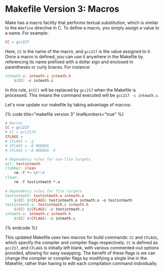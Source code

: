 # Makefile Version 3: Macros

Make has a macro facility that performs textual substitution, which is similar to the `#define` directive in C. To define a macro, you simply assign a value to a name. For example:

```makefile
CC = gcc217
```

Here, `CC` is the name of the macro, and `gcc217` is the value assigned to it. Once a macro is defined, you can use it anywhere in the Makefile by referencing its name prefixed with a dollar sign and enclosed in parentheses or curly braces. For instance:

```makefile
intmath.o: intmath.c intmath.h
    $(CC) -c intmath.c
```

In this rule, `$(CC)` will be replaced by `gcc217` when the Makefile is processed. This means the command executed will be `gcc217 -c intmath.c`.

Let's now update our makefile by taking advantage of macros:&#x20;

{% code title="makefile version 3" lineNumbers="true" %}
```makefile
# Macros
CC = gcc217
# CC = gcc217m
CFLAGS =
# CFLAGS = -g
# CFLAGS = -D NDEBUG
# CFLAGS = -D NDEBUG -O

# Dependency rules for non-file targets
all: testintmath
clobber: clean
    rm -f *~ \#*\#
clean:
    rm -f testintmath *.o
    
# Dependency rules for file targets
testintmath: testintmath.o intmath.o
    $(CC) $(CFLAGS) testintmath.o intmath.o -o testintmath
testintmath.o: testintmath.c intmath.h
    $(CC) $(CFLAGS) -c testintmath.c
intmath.o: intmath.c intmath.h
    $(CC) $(CFLAGS) -c intmath.c
```
{% endcode %}

This updated Makefile uses two macros for build commands: `CC` and `CFLAGS`, which specify the compiler and compiler flags respectively. `CC` is defined as `gcc217`, and `CFLAGS` is initially left blank, with various commented-out options provided, allowing for easy swapping. The benefit of these flags is we can change the compiler or compiler flags by modifying a single line in the Makefile, rather than having to edit each compilation command individually.
